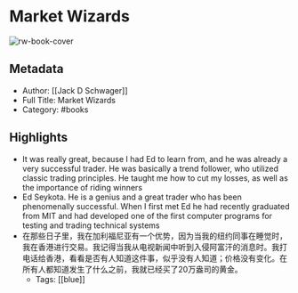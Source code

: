 # Market Wizards

![rw-book-cover](https://readwise-assets.s3.amazonaws.com/static/images/default-book-icon-3.40504e56b01b.png)

## Metadata
- Author: [[Jack D Schwager]]
- Full Title: Market Wizards
- Category: #books

## Highlights
- It was really great, because I had Ed to learn from, and he was already a very successful trader. He was basically a trend follower, who utilized classic trading principles. He taught me how to cut my losses, as well as the importance of riding winners
- Ed Seykota. He is a genius and a great trader who has been phenomenally successful. When I first met Ed he had recently graduated from MIT and had developed one of the first computer programs for testing and trading technical systems
- 在那些日子里，我在加利福尼亚有一个优势，因为当我的纽约同事在睡觉时，我在香港进行交易。我记得当我从电视新闻中听到入侵阿富汗的消息时。我打电话给香港，看看是否有人知道这件事，似乎没有人知道；价格没有变化。在所有人都知道发生了什么之前，我就已经买了20万盎司的黄金。
    - Tags: [[blue]] 
